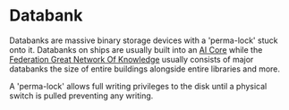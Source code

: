 # Databank

Databanks are massive binary storage devices with a 'perma-lock' stuck onto it. Databanks on ships are usually built into an [AI Core](ai_cores) while the [Federation Great Network Of Knowledge](network_of_knowledge) usually consists of major databanks the size of entire buildings alongside entire libraries and more.

A 'perma-lock' allows full writing privileges to the disk until a physical switch is pulled preventing any writing.
